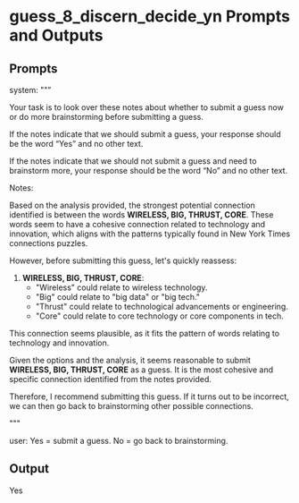 # guess_8_discern_decide_yn Prompts and Outputs

## Prompts

system: ""”

Your task is to look over these notes about whether to submit a guess now or do more brainstorming before submitting a guess.

If the notes indicate that we should submit a guess, your response should be the word “Yes” and no other text.

If the notes indicate that we should not submit a guess and need to brainstorm more, your response should be the word “No” and no other text.

Notes:

Based on the analysis provided, the strongest potential connection identified is between the words **WIRELESS, BIG, THRUST, CORE**. These words seem to have a cohesive connection related to technology and innovation, which aligns with the patterns typically found in New York Times connections puzzles.

However, before submitting this guess, let's quickly reassess:

1. **WIRELESS, BIG, THRUST, CORE**: 
   - "Wireless" could relate to wireless technology.
   - "Big" could relate to "big data" or "big tech."
   - "Thrust" could relate to technological advancements or engineering.
   - "Core" could relate to core technology or core components in tech.

This connection seems plausible, as it fits the pattern of words relating to technology and innovation. 

Given the options and the analysis, it seems reasonable to submit **WIRELESS, BIG, THRUST, CORE** as a guess. It is the most cohesive and specific connection identified from the notes provided.

Therefore, I recommend submitting this guess. If it turns out to be incorrect, we can then go back to brainstorming other possible connections.

"""

user: Yes = submit a guess. No = go back to brainstorming.

## Output

Yes

